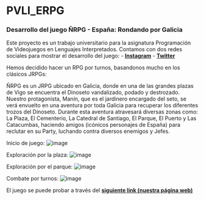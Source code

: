 # PVLI_ERPG
### Desarrollo del juego ÑRPG - España: Rondando por Galicia
Este proyecto es un trabajo universitario para la asignatura Programación de Videojuegos en Lenguajes Interpretados.
Contamos con dos redes sociales para mostrar el desarrollo del juego:
    - [**Instagram**](https://www.instagram.com/manin.interactive/)
    - [**Twitter**](https://twitter.com/manin_int)

Hemos decidido hacer un RPG por turnos, basandonos mucho en los clásicos JRPGs:

ÑRPG es un JRPG ubicado en Galicia, donde en una de las grandes plazas de Vigo se encuentra el Dinoseto vandalizado, podado y destrozado. Nuestro protagonista, Manín, que es el jardinero encargado del seto, se verá envuelto en una aventura por toda Galicia para recuperar los diferentes trozos del Dinoseto. Durante esta aventura atravesará diversas zonas como: La Plaza, El Cementerio, La Catedral de Santiago, El Parque, El Puerto y Las Catacumbas, haciendo amigos (icónicos personajes de España) para reclutar en su Party, luchando contra diversos enemigos y Jefes.

Inicio de juego:
![image](https://user-images.githubusercontent.com/99798297/208014988-2ed1913d-478c-48ce-9d67-5fa2dd822d3a.png)

Exploración por la plaza:
![image](https://user-images.githubusercontent.com/99798297/208015496-021ce977-3f9f-434e-b9e1-166dd67e9fbd.png)

Exploración por el parque:
![image](https://user-images.githubusercontent.com/99798297/208015646-7e408b3e-6277-4285-99f7-bf2ddb212b61.png)

Combate por turnos:
![image](https://user-images.githubusercontent.com/99798297/208015924-09d98ef3-2e76-427f-be0f-3dc2e989387c.png)

El juego se puede probar a través del [**siguiente link (nuestra página web)**](https://almasso.github.io/PVLI_ERPG/)
